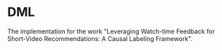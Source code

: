 # DML

The implementation for the work "Leveraging Watch-time Feedback for Short-Video Recommendations: A Causal Labeling Framework".
